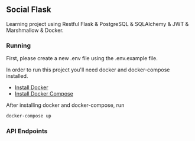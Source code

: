 ## Social Flask
Learning project using Restful Flask & PostgreSQL & SQLAlchemy & JWT & Marshmallow & Docker.

### Running
First, please create a new .env file using the .env.example file.

In order to run this project you'll need docker and docker-compose installed.
* [Install Docker](https://docs.docker.com/get-started/)
* [Install Docker Compose](https://docs.docker.com/compose/install/)

After installing docker and docker-compose, run

```bash
docker-compose up
```

### API Endpoints
